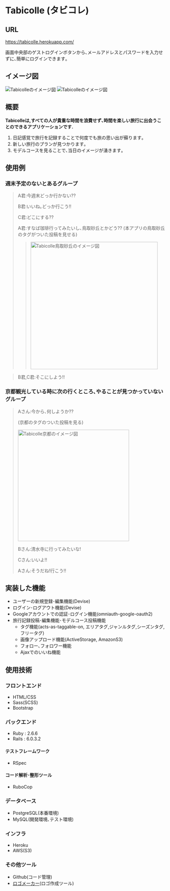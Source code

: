 # Tabicolle (タビコレ)

## URL

https://tabicolle.herokuapp.com/

画面中央部のゲストログインボタンから､メールアドレスとパスワードを入力せずに､簡単にログインできます｡

## イメージ図

![Tabicolleのイメージ図](./app/assets/images/readme04.png "Tabicolleのイメージ図")
![Tabicolleのイメージ図](./app/assets/images/readme01.png "Tabicolleのイメージ図")


## 概要

**Tabicolleは,すべての人が貴重な時間を浪費せず､時間を楽しい旅行に出会うことのできるアプリケーションです.**

1. 日記感覚で旅行を記録することで何度でも旅の思い出が蘇ります｡
2. 新しい旅行のプランが見つかります｡
3. モデルコースを見ることで､当日のイメージが湧きます｡

## 使用例

### 週末予定のないとあるグループ

>A君:今週末どっか行かない??
>
>B君:いいね｡どっか行こう!!
>
>C君:どこにする??
>
>A君:すなば珈琲行ってみたいし､鳥取砂丘とかどう?? (本アプリの鳥取砂丘のタグがついた投稿を見せる)
>
>><img src="./app/assets/images/readme03.png" width="400" alt="Tabicolle鳥取砂丘のイメージ図">

>
>B君,C君:そこにしよう!!

### 京都観光している時に次の行くところ､やることが見つかっていないグループ

>Aさん:今から､何しようか??
>
>(京都のタグのついた投稿を見る)
>
><img src="./app/assets/images/readme02.png" width="350" alt="Tabicolle京都のイメージ図">
>
>Bさん:清水寺に行ってみたいな!
>
>Cさん:いいよ!!
>
>Aさん:そうだね!行こう!!


## 実装した機能

- ユーザーの新規登録･編集機能(Devise)
- ログイン･ログアウト機能(Devise)
- Googleアカウントでの認証･ログイン機能(omniauth-google-oauth2)
- 旅行記録投稿･編集機能･モデルコース投稿機能
  - タグ機能(acts-as-taggable-on, エリアタグ,ジャンルタグ,シーズンタグ,フリータグ)
  - 画像アップロード機能(ActiveStorage, AmazonS3)
  - フォロー､フォロワー機能
  - Ajaxでのいいね機能

## 使用技術

### フロントエンド
- HTML/CSS
- Sass(SCSS)
- Bootstrap

### バックエンド
- Ruby : 2.6.6
- Rails : 6.0.3.2

#### テストフレームワーク
- RSpec

#### コード解析･整形ツール
- RuboCop

### データベース
- PostgreSQL(本番環境)
- MySQL(開発環境､テスト環境)

### インフラ
- Heroku
- AWS(S3)

### その他ツール
- Github(コード管理)
- [ロゴメーカー](https://logo-maker.stores.jp/)(ロゴ作成ツール)
